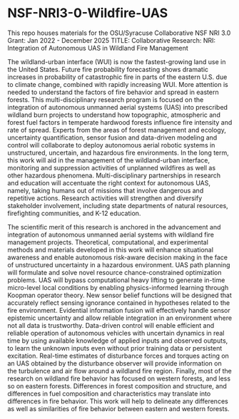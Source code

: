 # NSF-NRI3-0-Wildfire-UAS
This repo houses materials for the OSU/Syracuse Collaborative NSF NRI 3.0 Grant: Jan 2022 - December 2025
TITLE: Collaborative Research: NRI: Integration of Autonomous UAS in Wildland Fire Management

The wildland-urban interface (WUI) is now the fastest-growing land use in the United States. Future fire probability forecasting shows dramatic increases in probability of catastrophic fire in parts of the eastern U.S. due to climate change, combined with rapidly increasing WUI. More attention is needed to understand the factors of fire behavior and spread in eastern forests. This multi-disciplinary research program is focused on the integration of autonomous unmanned aerial systems (UAS) into prescribed wildland burn projects to understand how topographic, atmospheric and forest fuel factors in temperate hardwood forests influence fire intensity and rate of spread. Experts from the areas of forest management and ecology, uncertainty quantification, sensor fusion and data-driven modeling and control will collaborate to deploy autonomous aerial robotic systems in unstructured, uncertain, and hazardous fire environments. In the long term, this work will aid in the management of the wildland-urban interface, monitoring and suppression activities of unplanned wildfires as well as other hazardous phenomena. Multi-disciplinary partnerships in research and education will accentuate the right context for autonomous UAS, namely, taking humans out of missions that involve dangerous and repetitive actions. Research activities will strengthen and diversify stakeholder involvement, including state departments of natural resources, firefighting communities, and K-12 education.  

The scientific merit of this research is anchored in the advancement and integration of autonomous
unmanned aerial systems with wildland fire management projects. Theoretical, computational, and experimental methods and materials developed in this work will enhance situational awareness and enable autonomous risk-aware decision making in the face of unstructured uncertainty in a hazardous environment. UAS path planning will formulate and solve novel resource chance-constrained optimization problems. UAS will bypass computational heavy lifting to generate in-time micro-level local conditions by enabling physics-informed learning through Koopman operator theory. New sensor belief functions will be designed that accurately reflect sensing ignorance contained in hypotheses related to the fire environment. Evidential information fusion will effectively handle sensor epistemic uncertainty and allow reliable integration in an environment where not all data is trustworthy. Data-driven control will enable efficient and reliable operation of autonomous vehicles with uncertain dynamics in real time by using available knowledge of applied inputs and observed outputs, to learn the unknown inputs even without prior training data or persistent excitation. Real-time estimates of disturbance forces and torques acting on an UAS obtained by the disturbance observer will provide information on the turbulence and air flow around a wildland fire region. Finally, most of the research on wildland fire behavior has focused on western forests, and less so on eastern forests. Differences in forest composition and structure, and differences in fuel composition and characteristics may translate into differences in fire behavior. This work will help to delineate any differences as well as similarities of fire behavior between eastern and western forests.
